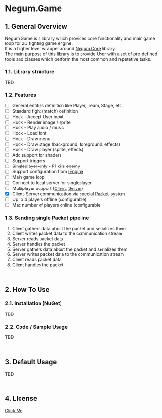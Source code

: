 # Negum.Game

## 1. General Overview
Negum.Game is a library which provides core functionality and main game loop for 2D fighting game engine. <br/>
It is a higher lever wrapper around [Negum.Core](https://github.com/TheNegumProject/Negum.Core) library. <br/>
The main purpose of this library is to provide User with a set of pre-defined tools and classes which perform the most common and repetetive tasks. <br/>

### 1.1. Library structure
TBD

### 1.2. Features
- [ ] General entities definition like Player, Team, Stage, etc.
- [ ] Standard fight (match) definition
- [ ] Hook - Accept User input
- [ ] Hook - Render image / sprite
- [ ] Hook - Play audio / music
- [ ] Hook - Load font
- [ ] Hook - Draw menu
- [ ] Hook - Draw stage (background, foreground, effects)
- [ ] Hook - Draw player (sprite, effects)
- [ ] Add support for shaders
- [ ] Support triggers
- [ ] Singleplayer-only - F1 kills enemy
- [ ] Support configuration from [IEngine](https://github.com/TheNegumProject/Negum.Core/blob/main/Negum.Core/Engines/IEngine.cs)
- [ ] Main game loop
- [ ] Connect to local server for singleplayer
- [ ] Multiplayer support ([Client](https://github.com/TheNegumProject/Negum.Game/blob/main/Negum.Game/Client/INegumClient.cs), [Server](https://github.com/TheNegumProject/Negum.Game/blob/main/Negum.Game/Server/INegumServer.cs))
- [X] Client-Server communication via special [Packet](https://github.com/TheNegumProject/Negum.Game/blob/main/Negum.Game/Common/Packets/IPacket.cs)-system
- [ ] Up to 4 players offline (configurable)
- [ ] Max number of players online (configurable)

### 1.3. Sending single Packet pipeline
1. Client gathers data about the packet and serializes them
2. Client writes packet data to the communication stream
3. Server reads packet data
4. Server handles the packet
5. Server gathers data about the packet and serializes them
6. Server writes packet data to the communication stream
7. Client reads packet data
8. Client handles the packet

</br>

## 2. How To Use

### 2.1. Installation (NuGet)
TBD

### 2.2. Code / Sample Usage
TBD

</br>

## 3. Default Usage
TBD

</br>

## 4. License
[Click Me](https://github.com/TheNegumProject/Negum.Game/blob/main/LICENSE)
